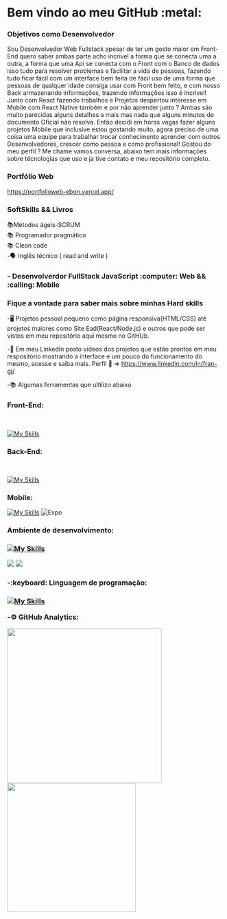 <h1>Bem vindo ao meu GitHub :metal: </h1>


<h3>Objetivos como Desenvolvedor</h3>

Sou Desenvolvedor Web Fullstack apesar de ter um gosto maior em Front-End quero saber ambas parte acho incrivel a forma que se conecta uma a outra, a forma que uma Api se conecta com o Front com o Banco de dados isso tudo para resolver  problemas e fácilitar a vida de pessoas, fazendo tudo ficar fácil com um interface bem feita de fácil uso de uma forma que pessoas de qualquer idade consiga usar com Front bem feito, e com nosso Back armazenando informações, trazendo informações isso é incrivel! 
Junto com React fazendo trabalhos e Projetos despertou interesse em Mobile com React Native também e por não aprender junto ? Ambas são muito parecidas alguns detalhes a mais mas nada que alguns minutos de documento Oficial não resolva. Então decidi em horas vagas fazer alguns projetos Mobile que inclusive estou gostando muito, agora preciso de uma coisa uma equipe para trabalhar trocar conhecimento aprender com outros Desenvolvedores, crescer como pessoa e como profissional! 
Gostou do meu perfil ? Me chame vamos conversa, abaixo tem mais informações sobre técnologias que uso e ja tive contato e meu repositório completo. 


<h3>Portfólio Web</h3>

https://portfolioweb-ebon.vercel.app/


<h3>SoftSkills && Livros</h3>

:books:Métodos ágeis-SCRUM
<br>
:books: Programador pragmático
<br>
:books: Clean code
<br>
-:speaking_head: Inglês técnico ( read and write )


<h3>- Desenvolverdor FullStack JavaScript :computer: Web  && :calling: Mobile</h3>


<h3>Fique a vontade para saber mais sobre minhas Hard skills</h3>
 

-:desktop_computer: Projetos pessoal pequeno como página responsiva(HTML/CSS) até projetos maiores como Site Ead(React/Node.js) e outros que pode ser vistos em meu repositório aqui mesmo no GitHUb.

-:movie_camera: Em meu LinkedIn posto videos dos projetos que estão prontos em meu respositório mostrando a interface e um pouco do funcionamento do mesmo, acesse e saiba mais. Perfil :link: => https://www.linkedin.com/in/fran-gj/

-:books: Algumas ferramentas que ultilizo abaixo

<h3>Front-End:</h3>
<br>

[![My Skills](https://skillicons.dev/icons?i=js,html,css,sass,bootstrap,react,nextjs)](https://skillicons.dev)


<h3>Back-End:</h3>
<br>

[![My Skills](https://skillicons.dev/icons?i=postgres,nodejs,mongodb,express)](https://skillicons.dev)


<h3>Mobile:</h3>

[![My Skills](https://skillicons.dev/icons?i=react,firebase,androidstudio)](https://skillicons.dev)
![Expo](https://img.shields.io/badge/expo-1C1E24?style=for-the-badge&logo=expo&logoColor=#D04A37) 




<h3>Ambiente de desenvolvimento:<h3>
 
 [![My Skills](https://skillicons.dev/icons?i=vscode,linux,docker,git)](https://skillicons.dev)
 
<img src="https://img.shields.io/badge/Google%20Chrome-4285F4?style=for-the-badge&logo=GoogleChrome&logoColor=white"/>

<img src="https://img.shields.io/badge/Postman-FF6C37?style=for-the-badge&logo=postman&logoColor=white"/>

<h3>-:keyboard: Linguagem de programação:<h3>
 
 [![My Skills](https://skillicons.dev/icons?i=typescript)](https://skillicons.dev)


-:gear: GitHub Analytics:


<p>
<img width="360em" src="https://github-readme-stats.vercel.app/api?username=FranGJ7&show_icons=true&theme=dark"/>

<img width="300em" src="https://github-readme-stats.vercel.app/api/top-langs/?username=FranGJ7&layout=compact&theme=dark)]"/>

</p>


            
           
           
          
          
          
